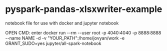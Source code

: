 # pyspark-pandas-xlsxwriter-example
notebook file for use with docker and jupyter notebook

OPEN CMD: enter docker run --rm --user root -p 4040:4040 -p 8888:8888 --name NAME -d -v "YOUR_PATH":/home/jovyan/work -e GRANT_SUDO=yes jupyter/all-spark-notebook
